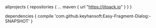 allprojects {
	repositories {
		...
		maven { url "https://jitpack.io" }
	}
}

dependencies {
        compile 'com.github.keyhansoft:Easy-Fragment-Dialog:-SNAPSHOT'
}

